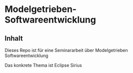 # Modelgetrieben-Softwareentwicklung

## Inhalt
Dieses Repo ist für eine Seminararbeit über Modelgetrieben Softwareentwicklung

Das konkrete Thema ist Eclipse Sirius
